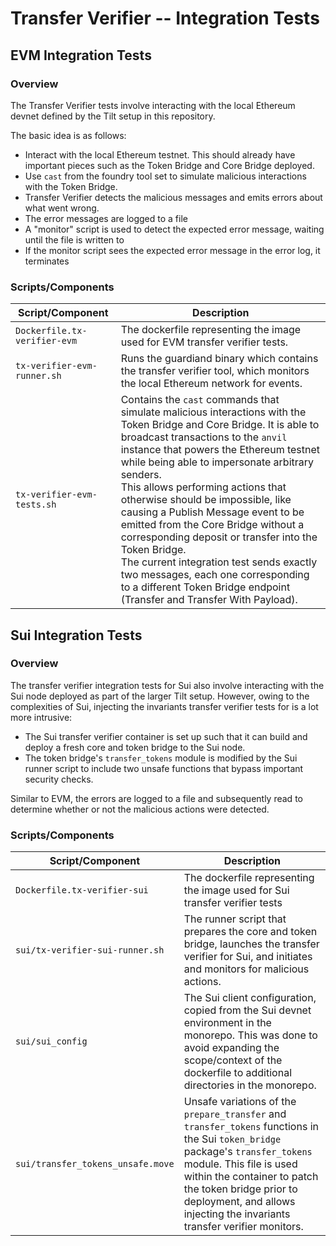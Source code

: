 # Transfer Verifier -- Integration Tests

## EVM Integration Tests

### Overview

The Transfer Verifier tests involve interacting with the local Ethereum devnet defined by the Tilt setup in this repository.

The basic idea is as follows:
* Interact with the local Ethereum testnet. This should already have important pieces such as the Token Bridge and Core Bridge deployed.
* Use `cast` from the foundry tool set to simulate malicious interactions with the Token Bridge.
* Transfer Verifier detects the malicious messages and emits errors about what went wrong.
* The error messages are logged to a file
* A "monitor" script is used to detect the expected error message, waiting until the file is written to
* If the monitor script sees the expected error message in the error log, it terminates

### Scripts/Components

| Script/Component | Description |
|------------------|-------------|
| `Dockerfile.tx-verifier-evm` | The dockerfile representing the image used for EVM transfer verifier tests. |
| `tx-verifier-evm-runner.sh` | Runs the guardiand binary which contains the transfer verifier tool, which monitors the local Ethereum network for events. |
| `tx-verifier-evm-tests.sh` | Contains the `cast` commands that simulate malicious interactions with the Token Bridge and Core Bridge. It is able to broadcast transactions to the `anvil` instance that powers the Ethereum testnet while being able to impersonate arbitrary senders. <br>This allows performing actions that otherwise should be impossible, like causing a Publish Message event to be emitted from the Core Bridge without a corresponding deposit or transfer into the Token Bridge. <br>The current integration test sends exactly two messages, each one corresponding to a different Token Bridge endpoint (Transfer and Transfer With Payload). |

## Sui Integration Tests

### Overview

The transfer verifier integration tests for Sui also involve interacting with the Sui node deployed as part of the larger Tilt setup. However, owing to the complexities of Sui, injecting the invariants transfer verifier tests for is a lot more intrusive:

* The Sui transfer verifier container is set up such that it can build and deploy a fresh core and token bridge to the Sui node.
* The token bridge's `transfer_tokens` module is modified by the Sui runner script to include two unsafe functions that bypass important security checks.

Similar to EVM, the errors are logged to a file and subsequently read to determine whether or not the malicious actions were detected.

### Scripts/Components

| Script/Component | Description |
|------------------|-------------|
| `Dockerfile.tx-verifier-sui` | The dockerfile representing the image used for Sui transfer verifier tests |
| `sui/tx-verifier-sui-runner.sh` | The runner script that prepares the core and token bridge, launches the transfer verifier for Sui, and initiates and monitors for malicious actions. |
| `sui/sui_config` | The Sui client configuration, copied from the Sui devnet environment in the monorepo. This was done to avoid expanding the scope/context of the dockerfile to additional directories in the monorepo. |
| `sui/transfer_tokens_unsafe.move` | Unsafe variations of the `prepare_transfer` and `transfer_tokens` functions in the Sui `token_bridge` package's `transfer_tokens` module. This file is used within the container to patch the token bridge prior to deployment, and allows injecting the invariants transfer verifier monitors.|